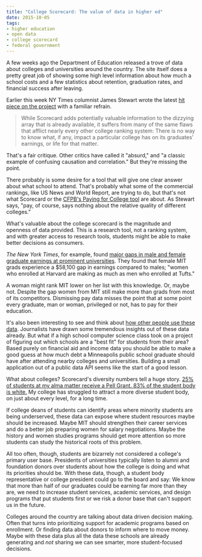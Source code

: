 ```yaml
---
title: "College Scorecard: The value of data in higher ed"
date: 2015-10-05
tags:
- higher education
- open data
- college scorecard
- federal government
---
```

A few weeks ago the Department of Education released a trove of data about colleges and universities around the country. The site itself does a pretty great job of showing some high level information about how much a school costs and a few statistics about retention, graduation rates, and financial success after leaving.

Earlier this week NY Times columnist James Stewart wrote the latest [hit piece on the project](http://www.nytimes.com/2015/10/02/business/new-college-rankings-dont-show-how-alma-mater-affects-earnings.html?_r=0) with a familiar refrain.

> While Scorecard adds potentially valuable information to the dizzying array that is already available, it suffers from many of the same flaws that afflict nearly every other college ranking system: There is no way to know what, if any, impact a particular college has on its graduates’ earnings, or life for that matter.

That's a fair critique. Other critics have called it "absurd," and "a classic example of confusing causation and correlation." But they're missing the point.

There probably is some desire for a tool that will give one clear answer about what school to attend. That's probably what some of the commercial rankings, like US News and World Report, are trying to do, but that's not what Scorecard or the [CFPB's Paying for College tool](http://www.consumerfinance.gov/paying-for-college/) are about. As Stewart says, "pay, of course, says nothing about the relative quality of different colleges."

What's valuable about the college scorecard is the magnitude and openness of data provided. This is a research tool, not a ranking system, and with greater access to research tools, students might be able to make better decisions as consumers.

_The New York Times_, for example, found [major gaps in male and female graduate earnings at prominent universities](http://www.nytimes.com/2015/09/14/upshot/gaps-in-alumni-earnings-stand-out-in-release-of-college-data.html). They found that female MIT grads experience a $58,100 gap in earnings compared to males; "women who enrolled at Harvard are making as much as men who enrolled at Tufts."

A woman might rank MIT lower on her list with this knowledge. Or, maybe not. Despite the gap women from MIT still make more than grads from most of its competitors. Dismissing pay data misses the point that at some point every graduate, man or woman, privileged or not, has to pay for their education.

It's also been interesting to see and think about [how other people use these data](https://collegescorecard.ed.gov/data/). Journalists have drawn some tremendous insights out of these data already. But what if a high school computer science class took on a project of figuring out which schools are a "best fit" for students from their area? Based purely on financial aid and income data you should be able to make a good guess at how much debt a Minneapolis public school graduate should have after attending nearby colleges and universities. Building a small application out of a public data API seems like the start of a good lesson.

What about colleges? Scorecard's diversity numbers tell a huge story. [25% of students at my alma matter receive a Pell Grant. 83% of the student body is white.](https://collegescorecard.ed.gov/school/?173647-Gustavus-Adolphus-College) My college has struggled to attract a more diverse student body, on just about every level, for a long time.

If college deans of students can identify areas where minority students are being underserved, these data can expose where student resources maybe should be increased. Maybe MIT should strengthen their career services and do a better job preparing women for salary negotiations. Maybe the history and women studies programs should get more attention so more students can study the historical roots of this problem.

All too often, though, students are bizarrely not considered a college's primary user base. Presidents of universities typically listen to alumni and foundation donors over students about how the college is doing and what its priorities should be. With these data, though, a student body representative or college president could go to the board and say: We know that more than half of our graduates could be earning far more than they are, we need to increase student services, academic services, and design programs that put students first or we risk a donor base that can't support us in the future.

Colleges around the country are talking about data driven decision making. Often that turns into prioritizing support for academic programs based on enrollment. Or finding data about donors to inform where to move money. Maybe with these data plus all the data these schools are already generating and _not_ sharing we can see smarter, more student-focused decisions.
